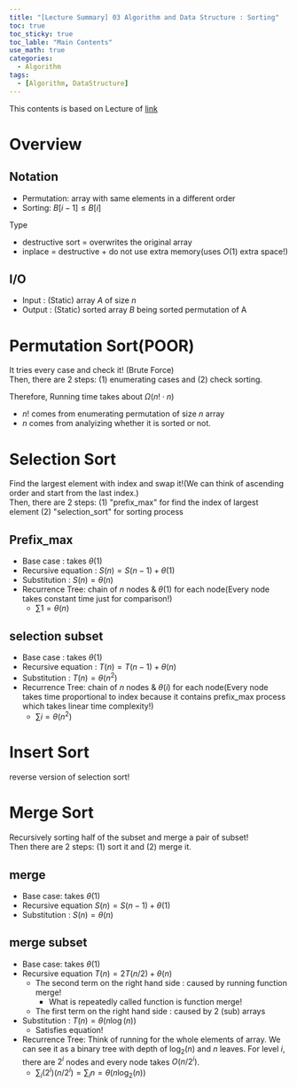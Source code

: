 ```yaml
---
title: "[Lecture Summary] 03 Algorithm and Data Structure : Sorting"
toc: true
toc_sticky: true
toc_lable: "Main Contents"
use_math: true
categories:
  - Algorithm
tags:
  - [Algorithm, DataStructure]
---
```


This contents is based on Lecture of [link](https://ocw.mit.edu/courses/6-006-introduction-to-algorithms-spring-2020/pages/syllabus/)

# Overview

## Notation

- Permutation: array with same elements in a different order
- Sorting: $B[i-1] \le B[i]$

Type
- destructive sort = overwrites the original array
- inplace = destructive + do not use extra memory(uses $O(1)$ extra space!)

## I/O
- Input : (Static) array $A$ of size $n$
- Output : (Static) sorted array $B$ being sorted permutation of A

# Permutation Sort(POOR)

It tries every case and check it! (Brute Force)<br>
Then, there are 2 steps: (1) enumerating cases and (2) check sorting.

Therefore, Running time takes about $\Omega(n!\cdot n)$
- $n!$ comes from enumerating permutation of size $n$ array
- $n$ comes from analyizing whether it is sorted or not.

# Selection Sort

Find the largest element with index and swap it!(We can think of ascending order and start from the last index.) <br>
Then, there are 2 steps: (1) "prefix_max" for find the index of largest element (2) "selection_sort" for sorting process

## Prefix_max 

- Base case : takes $\theta(1)$ 
- Recursive equation : $S(n) = S(n-1) + \theta(1)$
- Substitution : $S(n) = \theta(n)$
- Recurrence Tree: chain of $n$ nodes & $\theta(1)$ for each node(Every node takes constant time just for comparison!)
  - $\sum 1 = \theta(n)$

## selection subset

- Base case : takes $\theta(1)$
- Recursive equation : $T(n) = T(n-1) + \theta(n)$
- Substitution : $T(n) = \theta(n^2)$
- Recurrence Tree: chain of $n$ nodes & $\theta(i)$ for each node(Every node takes time proportional to index because it contains prefix_max process which takes linear time complexity!)
  - $\sum i = \theta(n^2)$

# Insert Sort

reverse version of selection sort!

# Merge Sort

Recursively sorting half of the subset and merge a pair of subset!<br>
Then there are 2 steps: (1) sort it and (2) merge it.

## merge

- Base case: takes $\theta(1)$
- Recursive equation $S(n) = S(n-1) + \theta(1)$
- Substitution : $S(n) = \theta(n)$

## merge subset

- Base case: takes $\theta(1)$
- Recursive equation $T(n) = 2T(n/2) + \theta(n)$
  - The second term on the right hand side : caused by running function merge!
    - What is repeatedly called function is function merge!
  - The first term on the right hand side : caused by 2 (sub) arrays
- Substitution : $T(n) = \theta(n\log(n))$
  - Satisfies equation!
- Recurrence Tree: Think of running for the whole elements of array. We can see it as a binary tree with depth of $\log_2(n)$ and $n$ leaves. For level $i$, there are $2^i$ nodes and every node takes $O(n/2^i)$.
  - $\sum_i (2^i)(n/2^i) = \sum_i n = \theta(n\log_2(n))$
